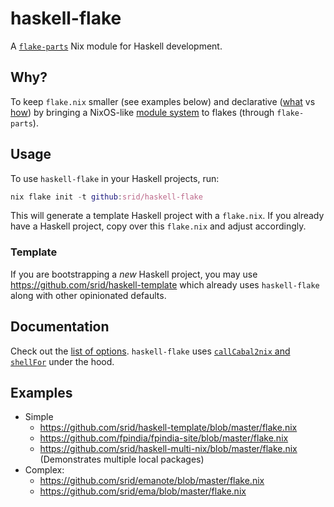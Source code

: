 # haskell-flake

A [`flake-parts`](https://flake.parts/) Nix module for Haskell development.

## Why?

To keep `flake.nix` smaller (see examples below) and declarative ([what](https://github.com/srid/emanote-template/blob/c955a08fa685adb2fb81c4d8cefac6e20f417fee/flake.nix#L19-L26) vs [how](https://github.com/srid/emanote-template/blob/78d64b6e1e3497e3bd97012d8bf6f8bd6ec9cdd3/flake.nix#L19-L57)) by bringing a NixOS-like [module system](https://nixos.org/manual/nixos/stable/index.html#sec-writing-modules) to flakes (through `flake-parts`).

## Usage

To use `haskell-flake` in your Haskell projects, run:

``` nix
nix flake init -t github:srid/haskell-flake
```

This will generate a template Haskell project with a `flake.nix`. If you already have a Haskell project, copy over this `flake.nix` and adjust accordingly.

### Template

If you are bootstrapping a *new* Haskell project, you may use https://github.com/srid/haskell-template which already uses `haskell-flake` along with other opinionated defaults.

## Documentation

Check out the [list of options](https://flake.parts/options/haskell-flake.html). `haskell-flake` uses [`callCabal2nix` and `shellFor`](https://github.com/srid/haskell-multi-nix/blob/nixpkgs/flake.nix) under the hood.

## Examples

- Simple
  - https://github.com/srid/haskell-template/blob/master/flake.nix
  - https://github.com/fpindia/fpindia-site/blob/master/flake.nix
  - https://github.com/srid/haskell-multi-nix/blob/master/flake.nix (Demonstrates multiple local packages)
- Complex: 
  - https://github.com/srid/emanote/blob/master/flake.nix
  - https://github.com/srid/ema/blob/master/flake.nix
